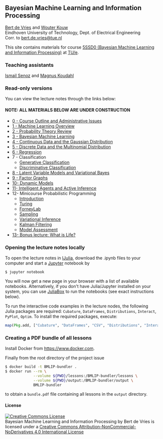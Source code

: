 ## Bayesian Machine Learning and Information Processing

[Bert de Vries](http://bertdv.nl) and [Wouter Kouw](https://biaslab.github.io/member/wouter/)                     
Eindhoven University of Technology, Dept. of Electrical Engineering        
Corr. to <bert.de.vries@tue.nl>

This site contains materials for course [5SSD0 (Bayesian Machine Learning and Information Processing)](https://github.com/bertdv/BMLIP) at [TU/e](http://tue.nl).


### Teaching assistants
[Ismail Senoz](https://biaslab.github.io/member/ismail/) and [Magnus Koudahl](https://biaslab.github.io/member/magnus/)

### Read-only versions

You can view the lecture notes through the links below:

#### <span style="color:ref">NOTE: ALL MATERIALS BELOW ARE UNDER CONSTRUCTION</span>

- [0 - Course Outline and Administrative Issues](http://nbviewer.ipython.org/github/bertdv/BMLIP/blob/master/lessons/notebooks/Course-Outline.ipynb)
- [1 - Machine Learning Overview](http://nbviewer.ipython.org/github/bertdv/BMLIP/blob/master/lessons/notebooks/Machine-Learning-Overview.ipynb)
- [2 - Probability Theory Review](http://nbviewer.ipython.org/github/bertdv/BMLIP/blob/master/lessons/notebooks/Probability-Review.ipynb)
- [3 - Bayesian Machine Learning](http://nbviewer.ipython.org/github/bertdv/BMLIP/blob/master/lessons/notebooks/Bayesian-Machine-Learning.ipynb)
- [4 - Continuous Data and the Gaussian Distribution](http://nbviewer.ipython.org/github/bertdv/BMLIP/blob/master/lessons/notebooks/The-Gaussian-Distribution.ipynb)
- [5 - Discrete Data and the Multinomial Distribution](http://nbviewer.ipython.org/github/bertdv/BMLIP/blob/master/lessons/notebooks/The-Multinomial-Distribution.ipynb)
- [6 - Regression](http://nbviewer.ipython.org/github/bertdv/BMLIP/blob/master/lessons/notebooks/Regression.ipynb)
-  7 - Classification     
   - [Generative Classification](http://nbviewer.ipython.org/github/bertdv/BMLIP/blob/master/lessons/notebooks/classification/Generative-Classification.ipynb)
   - [Discriminative Classification](http://nbviewer.ipython.org/github/bertdv/BMLIP/blob/master/lessons/notebooks/classification/Discriminative-Classification.ipynb)
- [8 - Latent Variable Models and Variational Bayes](http://nbviewer.ipython.org/github/bertdv/BMLIP/blob/master/lessons/notebooks/Latent-Variable-Models-and-VB.ipynb)
- [9 - Factor Graphs](http://nbviewer.ipython.org/github/bertdv/BMLIP/blob/master/lessons/notebooks/Factor-Graphs.ipynb)
- [10- Dynamic Models](http://nbviewer.ipython.org/github/bertdv/BMLIP/blob/master/lessons/notebooks/Dynamic-Models.ipynb)
- [11- Intelligent Agents and Active Inference](http://nbviewer.ipython.org/github/bertdv/BMLIP/blob/master/lessons/notebooks/Intelligent-Agents-and-Active-Inference.ipynb)
- 12- Minicourse Probabilistic Programming
  - [Introduction](http://nbviewer.ipython.org/github/bertdv/BMLIP/blob/master/lessons/notebooks/probprog/Probabilistic-Programming-1.ipynb)
  - [Turing](http://nbviewer.ipython.org/github/bertdv/BMLIP/blob/master/lessons/notebooks/probprog/Probabilistic-Programming-1-Turing.ipynb)  
  - [ForneyLab](http://nbviewer.ipython.org/github/bertdv/BMLIP/blob/master/lessons/notebooks/probprog/Probabilistic-Programming-1-ForneyLab.ipynb)
  - [Sampling](http://nbviewer.ipython.org/github/bertdv/BMLIP/blob/master/lessons/notebooks/probprog/Probabilistic-Programming-2-sampling.ipynb)
  - [Variational Inference](http://nbviewer.ipython.org/github/bertdv/BMLIP/blob/master/lessons/notebooks/probprog/Probabilistic-Programming-2-variational.ipynb)
  - [Kalman Filtering](http://nbviewer.ipython.org/github/bertdv/BMLIP/blob/master/lessons/notebooks/probprog/Probabilistic-Programming-3.ipynb)
  - [Model Assessment](http://nbviewer.ipython.org/github/bertdv/BMLIP/blob/master/lessons/notebooks/probprog/Probabilistic-Programming-4.ipynb)
- [13- Bonus lecture: What is Life?](http://nbviewer.ipython.org/github/bertdv/BMLIP/blob/master/lessons/notebooks/What-is-Life.ipynb)

### Opening the lecture notes locally

To open the lecture notes in [IJulia](https://github.com/JuliaLang/IJulia.jl), download the .ipynb files to your computer and start a [Jupyter](https://jupyter.org/) notebook by

```
$ jupyter notebook
```

You will now get a new page in your browser with a list of available notebooks. Alternatively, if you don't have Julia/Jupyter installed on your system, you can use [JuliaBox](https://www.juliabox.com/) to run the notebooks (see exact instructions below).

To run the interactive code examples in the lecture nodes, the following Julia packages are required: `Cubature`, `DataFrames`, `Distributions`, `Interact`, `PyPlot`, `Optim`. To install the required packages, execute:

```jl
map(Pkg.add, ["Cubature", "DataFrames", "CSV", "Distributions", "Interact", "PyPlot", "Optim", "SpecialFunctions"])
```

### Creating a PDF bundle of all lessons

Install Docker from https://www.docker.com.

Finally from the root directory of the project issue

```sh
$ docker build -t BMLIP-bundler .
$ docker run --rm \
             --volume ${PWD}/lessons:/BMLIP-bundler/lessons \
             --volume ${PWD}/output:/BMLIP-bundler/output \
             BMLIP-bundler
```

to obtain a `bundle.pdf` file containing all lessons in the `output` directory.

#### License

<a rel="license" href="http://creativecommons.org/licenses/by-nc-nd/4.0/"><img alt="Creative Commons License" style="border-width:0" src="https://i.creativecommons.org/l/by-nc-nd/4.0/88x31.png" /></a><br /><span xmlns:dct="http://purl.org/dc/terms/" property="dct:title">Bayesian Machine Learning and Information Processing</span> by <span xmlns:cc="http://creativecommons.org/ns#" property="cc:attributionName">Bert de Vries</span> is licensed under a <a rel="license" href="http://creativecommons.org/licenses/by-nc-nd/4.0/">Creative Commons Attribution-NonCommercial-NoDerivatives 4.0 International License</a>
